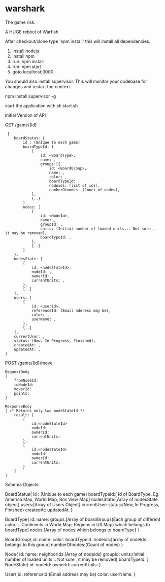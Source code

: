 warshark
========

The game risk.


A HUGE reboot of Warfish.

After checkout/clone type 'npm install' this will install all dependencies.

1. install nodejs
2. install npm
3. run: npm install
4. run: npm start
5. goto localhost:3000



You should also install supervisor. This will monitor your codebase for changes and restart the context.

npm install supervisor -g

start the application with
sh start.sh


Initial Version of API

GET /game/{id}

     {
	    boardStatus: {
	        id : (Unique to each game)
	        boardTypeId: [
	            {
	                id: <BoardType>,
	                name: ,
	                groups:[{
	                    id: <BoardGroup>,
	                    name: ,
	                    color: ,
	                    boardTypeId: ,
	                    nodeids: [list of ids],
	                    numberOfnodes: (Count of nodes),
	            },
	            {..}
	        ]
	        nodes: [
	            {
	                id: <NodeId>,
	                name: ,
	                groupId: ,
	                units: (Initial number of loaded units... Not sure , it may be removed),
	                boardTypeId: ,
	            },
	            {..}
	        ]
	    },
	    nodesState: [
	        {
	            id: <nodeStateId>,
	            nodeId: ,
	            ownerId: ,
	            currentUnits: ,
	        },
	        {..}
	    ],
	    users: [
	        {
	            id: <userid>,
	            referenceId: (Email address may be),
	            color: ,
	            userName: ,
	        },
	        {..}
	    ],
	    currentUser: ,
	    status: (New, In Progress, Finished),
	    createdAt: ,
	    updatedAt: ,
	}

POST /game/{id}/move

    RequestBody
    {
        fromNodeId:
        toNodeId:
        moverId:
        points:
    }

    ResponseBody
    { /* Returns only two nodeStateId */
        result: [
            {
                id:<nodeStateId>
                nodeId:
                ownerId:
                currentUnits:
            },
            {
                id:<nodeStateId>
                nodeId:
                ownerId:
                currentUnits:
            }
        ]
    }


Schema Objects.

BoardStatus{
     id : (Unique to each game)
     boardTypeId:[ Id of BoardType. Eg. America Map, World Map, Box View Map]
     nodesState:[Array of nodesState object]
     users:[Array of Users Object]
     currentUser:
     status:(New, In Progress, Finished)
     createdAt:
     updatedAt:
}

BoardType{
     id:
     name:
     groups:[Array of boardGroups(Each group of different color.... Continents in World Map, Regions in US Map) which belongs to boardType]
     nodes:[Array of nodes which belongs to boardType]
}

BoardGroup{
     id:
     name:
     color:
     boardTypeId:
     nodeids:[array of nodeIds belongs to this group]
     numberOfnodes:(Count of nodes)
}

Node{
     id:
     name:
     neighborIds:[Array of nodeids]
     groupId:
     units:(Initial number of loaded units... Not sure , it may be removed)
     boardTypeId:
}
NodeState{
     id:
     nodeId:
     ownerId:
     currentUnits:
}

User{
     id:
     referenceId:(Email address may be)
     color:
     userName:
}





